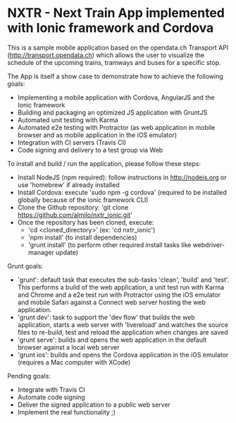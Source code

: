 NXTR - Next Train App implemented with Ionic framework and Cordova
==================================================================

This is a sample mobile application based on the opendata.ch Transport API (http://transport.opendata.ch) which allows
the user to visualize the schedule of the upcoming trains, tramways and buses for a specific stop.

The App is itself a show case to demonstrate how to achieve the following goals:
 - Implementing a mobile application with Cordova, AngularJS and the Ionic framework
 - Building and packaging an optimized JS application with GruntJS
 - Automated unit testing with Karma
 - Automated e2e testing with Protractor (as web application in mobile browser and as mobile application in the iOS emulator)
 - Integration with CI servers (Travis CI)
 - Code signing and delivery to a test group via Web

To install and build / run the application, please follow these steps:
 - Install NodeJS (npm required): follow instructions in http://nodejs.org or use 'homebrew' if already installed
 - Install Cordova: execute 'sudo npm -g cordova' (required to be installed globally because of the ionic framework CLI)
 - Clone the Github repository: 'git clone https://github.com/almilo/nxtr_ionic.git'
 - Once the repository has been cloned, execute:
    + 'cd <cloned_directory>' (ex: 'cd nxtr_ionic')
    + 'npm install' (to install dependencies)
    + 'grunt install' (to perform other required install tasks like webdriver-manager update)

Grunt goals:
 - 'grunt': default task that executes the sub-tasks 'clean', 'build' and 'test'. This performs a build of the
   web application, a unit test run with Karma and Chrome and a e2e test run with Protractor using the iOS emulator and
   mobile Safari against a Connect web server hosting the web application.
 - 'grunt dev': task to support the 'dev flow' that builds the web application, starts a web server with 'livereload' and
   watches the source files to re-build, test and reload the application when changes are saved
 - 'grunt serve': builds and opens the web application in the default browser against a local web server
 - 'grunt ios': builds and opens the Cordova application in the iOS emulator (requires a Mac computer with XCode)

Pending goals:
 - Integrate with Travis CI
 - Automate code signing
 - Deliver the signed application to a public web server
 - Implement the real functionality ;)
